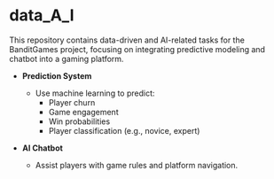 # data_A_I

This repository contains data-driven and AI-related tasks for the BanditGames project, focusing on integrating predictive modeling and chatbot into a gaming platform.

- **Prediction System**  
  - Use machine learning to predict:
    - Player churn
    - Game engagement
    - Win probabilities
    - Player classification (e.g., novice, expert)

- **AI Chatbot**  
  - Assist players with game rules and platform navigation.
